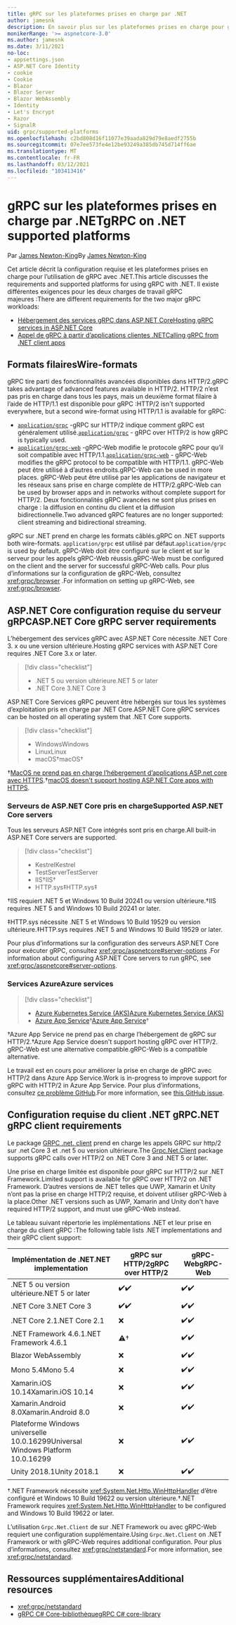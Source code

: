 ```yaml
---
title: gRPC sur les plateformes prises en charge par .NET
author: jamesnk
description: En savoir plus sur les plateformes prises en charge pour gRPC sur .NET.
monikerRange: '>= aspnetcore-3.0'
ms.author: jamesnk
ms.date: 3/11/2021
no-loc:
- appsettings.json
- ASP.NET Core Identity
- cookie
- Cookie
- Blazor
- Blazor Server
- Blazor WebAssembly
- Identity
- Let's Encrypt
- Razor
- SignalR
uid: grpc/supported-platforms
ms.openlocfilehash: c2bd808d16f11077e39aada829d79e8aedf2755b
ms.sourcegitcommit: 07e7ee573fe4e12be93249a385db745d714ff6ae
ms.translationtype: MT
ms.contentlocale: fr-FR
ms.lasthandoff: 03/12/2021
ms.locfileid: "103413416"
---
```

# <a name="grpc-on-net-supported-platforms"></a><span data-ttu-id="9fbe0-103">gRPC sur les plateformes prises en charge par .NET</span><span class="sxs-lookup"><span data-stu-id="9fbe0-103">gRPC on .NET supported platforms</span></span>

<span data-ttu-id="9fbe0-104">Par [James Newton-King](https://twitter.com/jamesnk)</span><span class="sxs-lookup"><span data-stu-id="9fbe0-104">By [James Newton-King](https://twitter.com/jamesnk)</span></span>

<span data-ttu-id="9fbe0-105">Cet article décrit la configuration requise et les plateformes prises en charge pour l’utilisation de gRPC avec .NET.</span><span class="sxs-lookup"><span data-stu-id="9fbe0-105">This article discusses the requirements and supported platforms for using gRPC with .NET.</span></span> <span data-ttu-id="9fbe0-106">Il existe différentes exigences pour les deux charges de travail gRPC majeures :</span><span class="sxs-lookup"><span data-stu-id="9fbe0-106">There are different requirements for the two major gRPC workloads:</span></span>

* [<span data-ttu-id="9fbe0-107">Hébergement des services gRPC dans ASP.NET Core</span><span class="sxs-lookup"><span data-stu-id="9fbe0-107">Hosting gRPC services in ASP.NET Core</span></span>](#aspnet-core-grpc-server-requirements)
* [<span data-ttu-id="9fbe0-108">Appel de gRPC à partir d’applications clientes .NET</span><span class="sxs-lookup"><span data-stu-id="9fbe0-108">Calling gRPC from .NET client apps</span></span>](#net-grpc-client-requirements)

## <a name="wire-formats"></a><span data-ttu-id="9fbe0-109">Formats filaires</span><span class="sxs-lookup"><span data-stu-id="9fbe0-109">Wire-formats</span></span>

<span data-ttu-id="9fbe0-110">gRPC tire parti des fonctionnalités avancées disponibles dans HTTP/2.</span><span class="sxs-lookup"><span data-stu-id="9fbe0-110">gRPC takes advantage of advanced features available in HTTP/2.</span></span> <span data-ttu-id="9fbe0-111">HTTP/2 n’est pas pris en charge dans tous les pays, mais un deuxième format filaire à l’aide de HTTP/1.1 est disponible pour gRPC :</span><span class="sxs-lookup"><span data-stu-id="9fbe0-111">HTTP/2 isn't supported everywhere, but a second wire-format using HTTP/1.1 is available for gRPC:</span></span>

* <span data-ttu-id="9fbe0-112">[`application/grpc`](https://github.com/grpc/grpc/blob/master/doc/PROTOCOL-HTTP2.md) -gRPC sur HTTP/2 indique comment gRPC est généralement utilisé.</span><span class="sxs-lookup"><span data-stu-id="9fbe0-112">[`application/grpc`](https://github.com/grpc/grpc/blob/master/doc/PROTOCOL-HTTP2.md) - gRPC over HTTP/2 is how gRPC is typically used.</span></span>
* <span data-ttu-id="9fbe0-113">[`application/grpc-web`](https://github.com/grpc/grpc/blob/master/doc/PROTOCOL-WEB.md) -gRPC-Web modifie le protocole gRPC pour qu’il soit compatible avec HTTP/1.1.</span><span class="sxs-lookup"><span data-stu-id="9fbe0-113">[`application/grpc-web`](https://github.com/grpc/grpc/blob/master/doc/PROTOCOL-WEB.md) - gRPC-Web modifies the gRPC protocol to be compatible with HTTP/1.1.</span></span> <span data-ttu-id="9fbe0-114">gRPC-Web peut être utilisé à d’autres endroits.</span><span class="sxs-lookup"><span data-stu-id="9fbe0-114">gRPC-Web can be used in more places.</span></span> <span data-ttu-id="9fbe0-115">gRPC-Web peut être utilisé par les applications de navigateur et les réseaux sans prise en charge complète de HTTP/2.</span><span class="sxs-lookup"><span data-stu-id="9fbe0-115">gRPC-Web can be used by browser apps and in networks without complete support for HTTP/2.</span></span> <span data-ttu-id="9fbe0-116">Deux fonctionnalités gRPC avancées ne sont plus prises en charge : la diffusion en continu du client et la diffusion bidirectionnelle.</span><span class="sxs-lookup"><span data-stu-id="9fbe0-116">Two advanced gRPC features are no longer supported: client streaming and bidirectional streaming.</span></span>

<span data-ttu-id="9fbe0-117">gRPC sur .NET prend en charge les formats câblés.</span><span class="sxs-lookup"><span data-stu-id="9fbe0-117">gRPC on .NET supports both wire-formats.</span></span> <span data-ttu-id="9fbe0-118">`application/grpc` est utilisé par défaut.</span><span class="sxs-lookup"><span data-stu-id="9fbe0-118">`application/grpc` is used by default.</span></span> <span data-ttu-id="9fbe0-119">gRPC-Web doit être configuré sur le client et sur le serveur pour les appels gRPC-Web réussis.</span><span class="sxs-lookup"><span data-stu-id="9fbe0-119">gRPC-Web must be configured on the client and the server for successful gRPC-Web calls.</span></span> <span data-ttu-id="9fbe0-120">Pour plus d’informations sur la configuration de gRPC-Web, consultez <xref:grpc/browser> .</span><span class="sxs-lookup"><span data-stu-id="9fbe0-120">For information on setting up gRPC-Web, see <xref:grpc/browser>.</span></span>

## <a name="aspnet-core-grpc-server-requirements"></a><span data-ttu-id="9fbe0-121">ASP.NET Core configuration requise du serveur gRPC</span><span class="sxs-lookup"><span data-stu-id="9fbe0-121">ASP.NET Core gRPC server requirements</span></span>

<span data-ttu-id="9fbe0-122">L’hébergement des services gRPC avec ASP.NET Core nécessite .NET Core 3. x ou une version ultérieure.</span><span class="sxs-lookup"><span data-stu-id="9fbe0-122">Hosting gRPC services with ASP.NET Core requires .NET Core 3.x or later.</span></span>

> [!div class="checklist"]
>
> * <span data-ttu-id="9fbe0-123">.NET 5 ou version ultérieure</span><span class="sxs-lookup"><span data-stu-id="9fbe0-123">.NET 5 or later</span></span>
> * <span data-ttu-id="9fbe0-124">.NET Core 3</span><span class="sxs-lookup"><span data-stu-id="9fbe0-124">.NET Core 3</span></span>

<span data-ttu-id="9fbe0-125">ASP.NET Core Services gRPC peuvent être hébergés sur tous les systèmes d’exploitation pris en charge par .NET Core.</span><span class="sxs-lookup"><span data-stu-id="9fbe0-125">ASP.NET Core gRPC services can be hosted on all operating system that .NET Core supports.</span></span>

> [!div class="checklist"]
>
> * <span data-ttu-id="9fbe0-126">Windows</span><span class="sxs-lookup"><span data-stu-id="9fbe0-126">Windows</span></span>
> * <span data-ttu-id="9fbe0-127">Linux</span><span class="sxs-lookup"><span data-stu-id="9fbe0-127">Linux</span></span>
> * <span data-ttu-id="9fbe0-128">macOS&dagger;</span><span class="sxs-lookup"><span data-stu-id="9fbe0-128">macOS&dagger;</span></span>

<span data-ttu-id="9fbe0-129">&dagger;[MacOS ne prend pas en charge l’hébergement d’applications ASP.net core avec HTTPS](xref:grpc/troubleshoot#unable-to-start-aspnet-core-grpc-app-on-macos).</span><span class="sxs-lookup"><span data-stu-id="9fbe0-129">&dagger;[macOS doesn't support hosting ASP.NET Core apps with HTTPS](xref:grpc/troubleshoot#unable-to-start-aspnet-core-grpc-app-on-macos).</span></span>

### <a name="supported-aspnet-core-servers"></a><span data-ttu-id="9fbe0-130">Serveurs de ASP.NET Core pris en charge</span><span class="sxs-lookup"><span data-stu-id="9fbe0-130">Supported ASP.NET Core servers</span></span>

<span data-ttu-id="9fbe0-131">Tous les serveurs ASP.NET Core intégrés sont pris en charge.</span><span class="sxs-lookup"><span data-stu-id="9fbe0-131">All built-in ASP.NET Core servers are supported.</span></span>

> [!div class="checklist"]
>
> * <span data-ttu-id="9fbe0-132">Kestrel</span><span class="sxs-lookup"><span data-stu-id="9fbe0-132">Kestrel</span></span>
> * <span data-ttu-id="9fbe0-133">TestServer</span><span class="sxs-lookup"><span data-stu-id="9fbe0-133">TestServer</span></span>
> * <span data-ttu-id="9fbe0-134">IIS&dagger;</span><span class="sxs-lookup"><span data-stu-id="9fbe0-134">IIS&dagger;</span></span>
> * <span data-ttu-id="9fbe0-135">HTTP.sys&Dagger;</span><span class="sxs-lookup"><span data-stu-id="9fbe0-135">HTTP.sys&Dagger;</span></span>

<span data-ttu-id="9fbe0-136">&dagger;IIS requiert .NET 5 et Windows 10 Build 20241 ou version ultérieure.</span><span class="sxs-lookup"><span data-stu-id="9fbe0-136">&dagger;IIS requires .NET 5 and Windows 10 Build 20241 or later.</span></span>

<span data-ttu-id="9fbe0-137">&Dagger;HTTP.sys nécessite .NET 5 et Windows 10 Build 19529 ou version ultérieure.</span><span class="sxs-lookup"><span data-stu-id="9fbe0-137">&Dagger;HTTP.sys requires .NET 5 and Windows 10 Build 19529 or later.</span></span>

<span data-ttu-id="9fbe0-138">Pour plus d’informations sur la configuration des serveurs ASP.NET Core pour exécuter gRPC, consultez <xref:grpc/aspnetcore#server-options> .</span><span class="sxs-lookup"><span data-stu-id="9fbe0-138">For information about configuring ASP.NET Core servers to run gRPC, see <xref:grpc/aspnetcore#server-options>.</span></span>

### <a name="azure-services"></a><span data-ttu-id="9fbe0-139">Services Azure</span><span class="sxs-lookup"><span data-stu-id="9fbe0-139">Azure services</span></span>

> [!div class="checklist"]
>
> * [<span data-ttu-id="9fbe0-140">Azure Kubernetes Service (AKS)</span><span class="sxs-lookup"><span data-stu-id="9fbe0-140">Azure Kubernetes Service (AKS)</span></span>](https://azure.microsoft.com/services/kubernetes-service/)
> * <span data-ttu-id="9fbe0-141">[Azure App Service](https://azure.microsoft.com/services/app-service/)&dagger;</span><span class="sxs-lookup"><span data-stu-id="9fbe0-141">[Azure App Service](https://azure.microsoft.com/services/app-service/)&dagger;</span></span>

<span data-ttu-id="9fbe0-142">&dagger;Azure App Service ne prend pas en charge l’hébergement de gRPC sur HTTP/2.</span><span class="sxs-lookup"><span data-stu-id="9fbe0-142">&dagger;Azure App Service doesn't support hosting gRPC over HTTP/2.</span></span> <span data-ttu-id="9fbe0-143">gRPC-Web est une alternative compatible.</span><span class="sxs-lookup"><span data-stu-id="9fbe0-143">gRPC-Web is a compatible alternative.</span></span>

<span data-ttu-id="9fbe0-144">Le travail est en cours pour améliorer la prise en charge de gRPC avec HTTP/2 dans Azure App Service.</span><span class="sxs-lookup"><span data-stu-id="9fbe0-144">Work is in-progress to improve support for gRPC with HTTP/2 in Azure App Service.</span></span> <span data-ttu-id="9fbe0-145">Pour plus d’informations, consultez [ce problème GitHub](https://github.com/dotnet/AspNetCore/issues/9020).</span><span class="sxs-lookup"><span data-stu-id="9fbe0-145">For more information, see [this GitHub issue](https://github.com/dotnet/AspNetCore/issues/9020).</span></span>

## <a name="net-grpc-client-requirements"></a><span data-ttu-id="9fbe0-146">Configuration requise du client .NET gRPC</span><span class="sxs-lookup"><span data-stu-id="9fbe0-146">.NET gRPC client requirements</span></span>

<span data-ttu-id="9fbe0-147">Le package [GRPC .net. client](https://www.nuget.org/packages/Grpc.Net.Client/) prend en charge les appels GRPC sur http/2 sur .net Core 3 et .net 5 ou version ultérieure.</span><span class="sxs-lookup"><span data-stu-id="9fbe0-147">The [Grpc.Net.Client](https://www.nuget.org/packages/Grpc.Net.Client/) package supports gRPC calls over HTTP/2 on .NET Core 3 and .NET 5 or later.</span></span>

<span data-ttu-id="9fbe0-148">Une prise en charge limitée est disponible pour gRPC sur HTTP/2 sur .NET Framework.</span><span class="sxs-lookup"><span data-stu-id="9fbe0-148">Limited support is available for gRPC over HTTP/2 on .NET Framework.</span></span> <span data-ttu-id="9fbe0-149">D’autres versions de .NET telles que UWP, Xamarin et Unity n’ont pas la prise en charge HTTP/2 requise, et doivent utiliser gRPC-Web à la place.</span><span class="sxs-lookup"><span data-stu-id="9fbe0-149">Other .NET versions such as UWP, Xamarin and Unity don't have required HTTP/2 support, and must use gRPC-Web instead.</span></span>

<span data-ttu-id="9fbe0-150">Le tableau suivant répertorie les implémentations .NET et leur prise en charge du client gRPC :</span><span class="sxs-lookup"><span data-stu-id="9fbe0-150">The following table lists .NET implementations and their gRPC client support:</span></span>

| <span data-ttu-id="9fbe0-151">Implémentation de .NET</span><span class="sxs-lookup"><span data-stu-id="9fbe0-151">.NET implementation</span></span>                          | <span data-ttu-id="9fbe0-152">gRPC sur HTTP/2</span><span class="sxs-lookup"><span data-stu-id="9fbe0-152">gRPC over HTTP/2</span></span>   | <span data-ttu-id="9fbe0-153">gRPC-Web</span><span class="sxs-lookup"><span data-stu-id="9fbe0-153">gRPC-Web</span></span>   |
|----------------------------------------------|--------------------|------------|
| <span data-ttu-id="9fbe0-154">.NET 5 ou version ultérieure</span><span class="sxs-lookup"><span data-stu-id="9fbe0-154">.NET 5 or later</span></span>                              | <span data-ttu-id="9fbe0-155">✔️</span><span class="sxs-lookup"><span data-stu-id="9fbe0-155">✔️</span></span>                | <span data-ttu-id="9fbe0-156">✔️</span><span class="sxs-lookup"><span data-stu-id="9fbe0-156">✔️</span></span>         |
| <span data-ttu-id="9fbe0-157">.NET Core 3</span><span class="sxs-lookup"><span data-stu-id="9fbe0-157">.NET Core 3</span></span>                                  | <span data-ttu-id="9fbe0-158">✔️</span><span class="sxs-lookup"><span data-stu-id="9fbe0-158">✔️</span></span>                | <span data-ttu-id="9fbe0-159">✔️</span><span class="sxs-lookup"><span data-stu-id="9fbe0-159">✔️</span></span>         |
| <span data-ttu-id="9fbe0-160">.NET Core 2.1</span><span class="sxs-lookup"><span data-stu-id="9fbe0-160">.NET Core 2.1</span></span>                                | ❌                | <span data-ttu-id="9fbe0-161">✔️</span><span class="sxs-lookup"><span data-stu-id="9fbe0-161">✔️</span></span>         |
| <span data-ttu-id="9fbe0-162">.NET Framework 4.6.1</span><span class="sxs-lookup"><span data-stu-id="9fbe0-162">.NET Framework 4.6.1</span></span>                         | ⚠️&dagger;        | <span data-ttu-id="9fbe0-163">✔️</span><span class="sxs-lookup"><span data-stu-id="9fbe0-163">✔️</span></span>         |
| Blazor WebAssembly                           | ❌                | <span data-ttu-id="9fbe0-164">✔️</span><span class="sxs-lookup"><span data-stu-id="9fbe0-164">✔️</span></span>         |
| <span data-ttu-id="9fbe0-165">Mono 5.4</span><span class="sxs-lookup"><span data-stu-id="9fbe0-165">Mono 5.4</span></span>                                     | ❌                | <span data-ttu-id="9fbe0-166">✔️</span><span class="sxs-lookup"><span data-stu-id="9fbe0-166">✔️</span></span>         |
| <span data-ttu-id="9fbe0-167">Xamarin.iOS 10.14</span><span class="sxs-lookup"><span data-stu-id="9fbe0-167">Xamarin.iOS 10.14</span></span>                            | ❌                | <span data-ttu-id="9fbe0-168">✔️</span><span class="sxs-lookup"><span data-stu-id="9fbe0-168">✔️</span></span>         |
| <span data-ttu-id="9fbe0-169">Xamarin.Android 8.0</span><span class="sxs-lookup"><span data-stu-id="9fbe0-169">Xamarin.Android 8.0</span></span>                          | ❌                | <span data-ttu-id="9fbe0-170">✔️</span><span class="sxs-lookup"><span data-stu-id="9fbe0-170">✔️</span></span>         |
| <span data-ttu-id="9fbe0-171">Plateforme Windows universelle 10.0.16299</span><span class="sxs-lookup"><span data-stu-id="9fbe0-171">Universal Windows Platform 10.0.16299</span></span>        | ❌                | <span data-ttu-id="9fbe0-172">✔️</span><span class="sxs-lookup"><span data-stu-id="9fbe0-172">✔️</span></span>         |
| <span data-ttu-id="9fbe0-173">Unity 2018.1</span><span class="sxs-lookup"><span data-stu-id="9fbe0-173">Unity 2018.1</span></span>                                 | ❌                | <span data-ttu-id="9fbe0-174">✔️</span><span class="sxs-lookup"><span data-stu-id="9fbe0-174">✔️</span></span>         |

<span data-ttu-id="9fbe0-175">&dagger;.NET Framework nécessite <xref:System.Net.Http.WinHttpHandler> d’être configuré et Windows 10 Build 19622 ou version ultérieure.</span><span class="sxs-lookup"><span data-stu-id="9fbe0-175">&dagger;.NET Framework requires <xref:System.Net.Http.WinHttpHandler> to be configured and Windows 10 Build 19622 or later.</span></span>

<span data-ttu-id="9fbe0-176">L’utilisation `Grpc.Net.Client` de sur .NET Framework ou avec gRPC-Web requiert une configuration supplémentaire.</span><span class="sxs-lookup"><span data-stu-id="9fbe0-176">Using `Grpc.Net.Client` on .NET Framework or with gRPC-Web requires additional configuration.</span></span> <span data-ttu-id="9fbe0-177">Pour plus d’informations, consultez <xref:grpc/netstandard>.</span><span class="sxs-lookup"><span data-stu-id="9fbe0-177">For more information, see <xref:grpc/netstandard>.</span></span>

## <a name="additional-resources"></a><span data-ttu-id="9fbe0-178">Ressources supplémentaires</span><span class="sxs-lookup"><span data-stu-id="9fbe0-178">Additional resources</span></span>

* <xref:grpc/netstandard>
* [<span data-ttu-id="9fbe0-179">gRPC C# Core-bibliothèque</span><span class="sxs-lookup"><span data-stu-id="9fbe0-179">gRPC C# core-library</span></span>](https://grpc.io/docs/languages/csharp/quickstart/)

